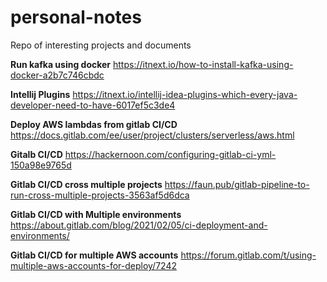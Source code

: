 # personal-notes
Repo of interesting projects and documents

**Run kafka using docker** https://itnext.io/how-to-install-kafka-using-docker-a2b7c746cbdc

**Intellij Plugins** https://itnext.io/intellij-idea-plugins-which-every-java-developer-need-to-have-6017ef5c3de4

**Deploy AWS lambdas from gitlab CI/CD** https://docs.gitlab.com/ee/user/project/clusters/serverless/aws.html

**Gitalb CI/CD** https://hackernoon.com/configuring-gitlab-ci-yml-150a98e9765d

**Gitlab CI/CD cross multiple projects** https://faun.pub/gitlab-pipeline-to-run-cross-multiple-projects-3563af5d6dca

**Gitlab CI/CD with Multiple environments** https://about.gitlab.com/blog/2021/02/05/ci-deployment-and-environments/

**Gitlab CI/CD for multiple AWS accounts** https://forum.gitlab.com/t/using-multiple-aws-accounts-for-deploy/7242

